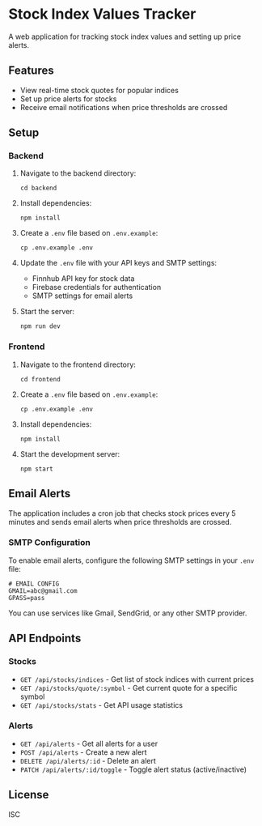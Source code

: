 # Stock Index Values Tracker

A web application for tracking stock index values and setting up price alerts.

## Features

- View real-time stock quotes for popular indices
- Set up price alerts for stocks
- Receive email notifications when price thresholds are crossed

## Setup

### Backend

1. Navigate to the backend directory:
   ```
   cd backend
   ```

2. Install dependencies:
   ```
   npm install
   ```

3. Create a `.env` file based on `.env.example`:
   ```
   cp .env.example .env
   ```

4. Update the `.env` file with your API keys and SMTP settings:
   - Finnhub API key for stock data
   - Firebase credentials for authentication
   - SMTP settings for email alerts

5. Start the server:
   ```
   npm run dev
   ```

### Frontend

1. Navigate to the frontend directory:
   ```
   cd frontend
   ```

2. Create a `.env` file based on `.env.example`:
   ```
   cp .env.example .env
   ```

3. Install dependencies:
   ```
   npm install
   ```

4. Start the development server:
   ```
   npm start
   ```

## Email Alerts

The application includes a cron job that checks stock prices every 5 minutes and sends email alerts when price thresholds are crossed.

### SMTP Configuration

To enable email alerts, configure the following SMTP settings in your `.env` file:

```
# EMAIL CONFIG
GMAIL=abc@gmail.com
GPASS=pass
```

You can use services like Gmail, SendGrid, or any other SMTP provider.

## API Endpoints

### Stocks

- `GET /api/stocks/indices` - Get list of stock indices with current prices
- `GET /api/stocks/quote/:symbol` - Get current quote for a specific symbol
- `GET /api/stocks/stats` - Get API usage statistics

### Alerts

- `GET /api/alerts` - Get all alerts for a user
- `POST /api/alerts` - Create a new alert
- `DELETE /api/alerts/:id` - Delete an alert
- `PATCH /api/alerts/:id/toggle` - Toggle alert status (active/inactive)

## License

ISC 